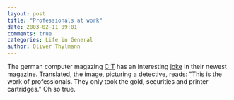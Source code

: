 ```yaml
---
layout: post
title: "Professionals at work"
date: 2003-02-11 09:01
comments: true
categories: Life in General
author: Oliver Thylmann
---
```



The german computer magazing [C'T](http://www.heise.de/ct/) has an interesting [joke](http://www.heise.de/ct/schlagseite/03/04/) in their newest magazine. Translated, the image, picturing a detective, reads: &quot;This is the work of professionals. They only took the gold, securities and printer cartridges.&quot; Oh so true.


